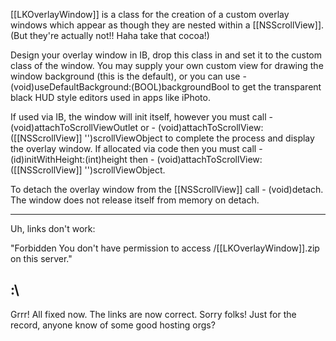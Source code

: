 [[LKOverlayWindow]] is a class for the creation of a custom overlay windows which appear as though they are nested within a [[NSScrollView]]. 
(But they're actually not!! Haha take that cocoa!)

Design your overlay window in IB, drop this class in and set it to the custom class of the window. You may supply your own custom view for drawing the window background (this is the default), or you can use - (void)useDefaultBackground:(BOOL)backgroundBool to get the transparent black HUD style editors used in apps like iPhoto.

If used via IB, the window will init itself, however you must call - (void)attachToScrollViewOutlet or - (void)attachToScrollView:([[NSScrollView]] '')scrollViewObject to complete the process and display the overlay window.
If allocated via code then you must call - (id)initWithHeight:(int)height then - (void)attachToScrollView:([[NSScrollView]] '')scrollViewObject.

To detach the overlay window from the [[NSScrollView]] call - (void)detach. The window does not release itself from memory on detach.

----
Uh, links don't work:

"Forbidden
You don't have permission to access /[[LKOverlayWindow]].zip on this server."

:\
----
Grrr! All fixed now. The links are now correct. Sorry folks! Just for the record, anyone know of some good hosting orgs?